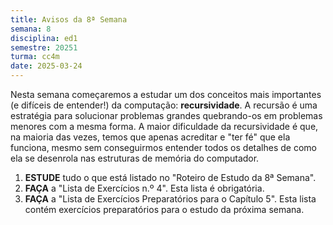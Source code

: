```yaml
---
title: Avisos da 8ª Semana
semana: 8
disciplina: ed1
semestre: 20251
turma: cc4m
date: 2025-03-24
---
```


Nesta semana começaremos a estudar um dos conceitos mais importantes (e difíceis
de entender!) da computação: **recursividade**. A recursão é uma estratégia para
solucionar problemas grandes quebrando-os em problemas menores com a mesma
forma. A maior dificuldade da recursividade é que, na maioria das vezes, temos
que apenas acreditar e "ter fé" que ela funciona, mesmo sem conseguirmos
entender todos os detalhes de como ela se desenrola nas estruturas de memória do
computador.

1. **ESTUDE** tudo o que está listado no "Roteiro de Estudo da 8ª Semana".
1. **FAÇA** a "Lista de Exercícios n.º 4". Esta lista é obrigatória.
1. **FAÇA** a "Lista de Exercícios Preparatórios para o Capítulo 5". Esta lista
   contém exercícios preparatórios para o estudo da próxima semana.
